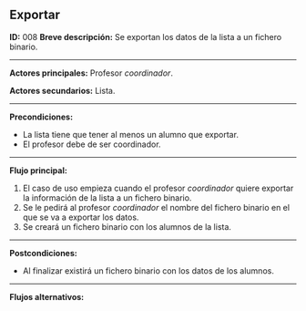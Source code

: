 ## Exportar

**ID:** 008
**Breve descripción:** Se exportan los datos de la lista a un fichero binario.

___

**Actores principales:** Profesor *coordinador*.

**Actores secundarios:** Lista.
___

**Precondiciones:**

 * La lista tiene que tener al menos un alumno que exportar.
 * El profesor debe de ser coordinador.
___

**Flujo principal:**

 1. El caso de uso empieza cuando el profesor *coordinador* quiere exportar la información de la lista a un fichero binario.
 2. Se le pedirá al profesor *coordinador* el nombre del fichero binario en el que se va a exportar los datos.
 3. Se creará un fichero binario con los alumnos de la lista.
___

**Postcondiciones:**

 * Al finalizar existirá un fichero binario con los datos de los alumnos.
___

**Flujos alternativos:**


 
